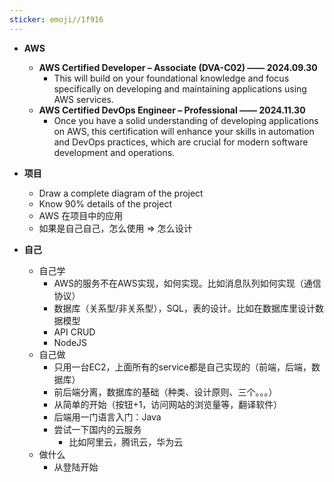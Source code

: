 ```yaml
---
sticker: emoji//1f916
---
```


- **AWS**
	- **AWS Certified Developer – Associate (DVA-C02) —— 2024.09.30** 
		- This will build on your foundational knowledge and focus specifically on developing and maintaining applications using AWS services.
	- **AWS Certified DevOps Engineer – Professional —— 2024.11.30**
		- Once you have a solid understanding of developing applications on AWS, this certification will enhance your skills in automation and DevOps practices, which are crucial for modern software development and operations.

- **项目**
	- Draw a complete diagram of the project
	- Know 90% details of the project
	- AWS 在项目中的应用  
	- 如果是自己自己，怎么使用 => 怎么设计  

- **自己**
	- 自己学
		- AWS的服务不在AWS实现，如何实现。比如消息队列如何实现（通信协议）  
		- 数据库（关系型/非关系型），SQL，表的设计。比如在数据库里设计数据模型  
		- API CRUD  
		- NodeJS
	- 自己做
		- 只用一台EC2，上面所有的service都是自己实现的（前端，后端，数据库）
		- 前后端分离，数据库的基础（种类、设计原则、三个。。。）
		- 从简单的开始（按钮+1，访问网站的浏览量等，翻译软件）
		- 后端用一门语言入门：Java
		- 尝试一下国内的云服务
			- 比如阿里云，腾讯云，华为云
	- 做什么
		- 从登陆开始